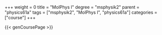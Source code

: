 +++
weight = 0
title = "MolPhys I"
degree = "msphysik2"
parent = "physics61a"
tags = ["msphysik2", "MolPhys I", "physics61a"]
categories = ["course"]
+++

{{< genCoursePage >}}
